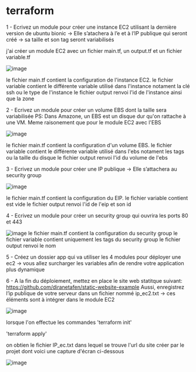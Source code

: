 # terraform

1 - Ecrivez un module pour créer une instance EC2 utilisant la dernière version de 
    ubuntu bionic
    → Elle s’atachera à l’e et à l’IP publique qui seront créé 
    → sa taille et son tag seront variabilisés
    
j'ai créer un module EC2 avec un fichier main.tf, un output.tf et un fichier variable.tf

![image](https://user-images.githubusercontent.com/77395886/217512345-57318ffe-57e5-4086-a961-96c17db7846b.png)

le fichier main.tf contient la configuration de l'instance EC2.
le fichier variable contient le différente variable utilisé dans l'instance notament la clé ssh ou le type de l'instance
le fichier output renvoi l'id de l'instance ainsi que la zone 



2 - Ecrivez un module pour créer un volume EBS dont la taille sera variabilisée
	PS: Dans Amazone, un EBS est un disque dur qu'on rattache à une VM. 
Meme raisonement que pour le module EC2 avec l'EBS

![image](https://user-images.githubusercontent.com/77395886/217513396-7b0d646e-1e73-4a13-b4fd-d43dac124ff7.png)

le fichier main.tf contient la configuration d'un volume EBS.
le fichier variable contient le différente variable utilisé dans l'ebs notament les tags ou la taille du disque 
le fichier output renvoi l'id du volume de l'ebs


3 - Ecrivez un module pour créer une IP publique 
        → Elle s’attachera au security group

![image](https://user-images.githubusercontent.com/77395886/217514368-a53ea3d1-dcca-41d9-b2be-931b4b3846ff.png)

le fichier main.tf contient la configuration du EIP.
le fichier variable contient est vide 
le fichier output renvoi l'id de l'eip et son id



4 - Ecrivez un module pour créer un security group qui ouvrira les ports 80 et 443

![image](https://user-images.githubusercontent.com/77395886/217514936-118d3032-3869-4ac3-bb9f-e61bc1d60909.png)
le fichier main.tf contient la configuration du security group
le fichier variable contient uniquement les tags du security group 
le fichier output renvoi le nom


5 - Créez un dossier app qui va utiliser les 4 modules pour déployer une ec2
        → vous allez surcharger les variables afin de rendre votre application 
          plus dynamique

6 - A la fin du déploiement, mettez en place le site web statitque suivant: 
	https://github.com/diranetafen/static-website-example
	Aussi, enregistrez l’ip publique de votre serveur dans un fichier nommé ip_ec2.txt 
        → ces  éléments sont à intégrer dans le module EC2

![image](https://user-images.githubusercontent.com/77395886/217515378-18aafcbd-a99c-48e9-a24f-904eb337edda.png)

lorsque l'on effectue les commandes
'terraform init' 

'terraform apply' 

on obtien le fichier IP_ec.txt dans lequel se trouve l'url du site créer par le projet dont voici une capture d'écran ci-dessous

![image](https://user-images.githubusercontent.com/77395886/217515899-70673bd5-12c1-4184-aca0-c883bb30e883.png)





